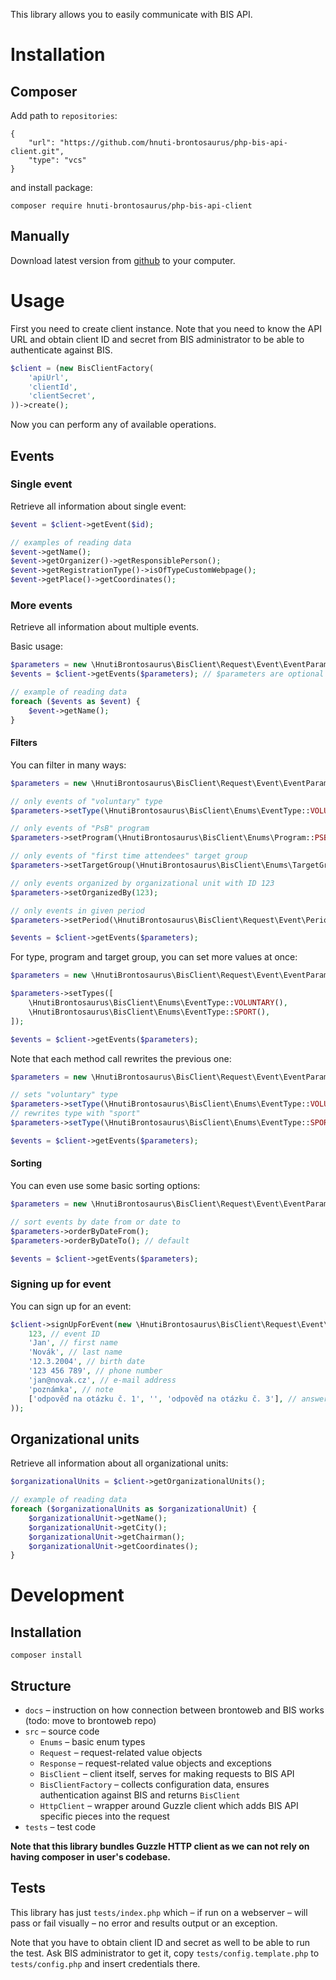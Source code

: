 This library allows you to easily communicate with BIS API.

# Installation

## Composer

Add path to `repositories`:

```
{
	"url": "https://github.com/hnuti-brontosaurus/php-bis-api-client.git",
	"type": "vcs"
}
```

and install package:
```
composer require hnuti-brontosaurus/php-bis-api-client
```

## Manually

Download latest version from [github](https://github.com/hnuti-brontosaurus/php-bis-api-client/releases) to your computer.


# Usage

First you need to create client instance. Note that you need to know the API URL and obtain client ID and secret from BIS administrator
to be able to authenticate against BIS.

```php
$client = (new BisClientFactory(
	'apiUrl',
	'clientId',
	'clientSecret',
))->create();
```

Now you can perform any of available operations.

## Events

### Single event

Retrieve all information about single event:

```php
$event = $client->getEvent($id);

// examples of reading data
$event->getName();
$event->getOrganizer()->getResponsiblePerson();
$event->getRegistrationType()->isOfTypeCustomWebpage();
$event->getPlace()->getCoordinates();
```

### More events

Retrieve all information about multiple events.

Basic usage:

```php
$parameters = new \HnutiBrontosaurus\BisClient\Request\Event\EventParameters();
$events = $client->getEvents($parameters); // $parameters are optional

// example of reading data
foreach ($events as $event) {
    $event->getName();
}
```

#### Filters

You can filter in many ways:

```php
$parameters = new \HnutiBrontosaurus\BisClient\Request\Event\EventParameters();

// only events of "voluntary" type
$parameters->setType(\HnutiBrontosaurus\BisClient\Enums\EventType::VOLUNTARY());

// only events of "PsB" program
$parameters->setProgram(\HnutiBrontosaurus\BisClient\Enums\Program::PSB());

// only events of "first time attendees" target group
$parameters->setTargetGroup(\HnutiBrontosaurus\BisClient\Enums\TargetGroup::FIRST_TIME_ATTENDEES());

// only events organized by organizational unit with ID 123
$parameters->setOrganizedBy(123);

// only events in given period
$parameters->setPeriod(\HnutiBrontosaurus\BisClient\Request\Event\Period::RUNNING_AND_FUTURE());

$events = $client->getEvents($parameters);
```

For type, program and target group, you can set more values at once:

```php
$parameters = new \HnutiBrontosaurus\BisClient\Request\Event\EventParameters();

$parameters->setTypes([
    \HnutiBrontosaurus\BisClient\Enums\EventType::VOLUNTARY(),
    \HnutiBrontosaurus\BisClient\Enums\EventType::SPORT(),
]);

$events = $client->getEvents($parameters);
```

Note that each method call rewrites the previous one:

```php
$parameters = new \HnutiBrontosaurus\BisClient\Request\Event\EventParameters();

// sets "voluntary" type
$parameters->setType(\HnutiBrontosaurus\BisClient\Enums\EventType::VOLUNTARY());
// rewrites type with "sport"
$parameters->setType(\HnutiBrontosaurus\BisClient\Enums\EventType::SPORT());

$events = $client->getEvents($parameters);
```

#### Sorting

You can even use some basic sorting options:

```php
$parameters = new \HnutiBrontosaurus\BisClient\Request\Event\EventParameters();

// sort events by date from or date to
$parameters->orderByDateFrom();
$parameters->orderByDateTo(); // default

$events = $client->getEvents($parameters);
```

### Signing up for event

You can sign up for an event:

```php
$client->signUpForEvent(new \HnutiBrontosaurus\BisClient\Request\Event\EventAttendee(
    123, // event ID
    'Jan', // first name
    'Novák', // last name
    '12.3.2004', // birth date
    '123 456 789', // phone number
    'jan@novak.cz', // e-mail address
    'poznámka', // note
    ['odpověď na otázku č. 1', '', 'odpověď na otázku č. 3'], // answers to optional questions (optional)
));
```

## Organizational units

Retrieve all information about all organizational units:

```php
$organizationalUnits = $client->getOrganizationalUnits();

// example of reading data
foreach ($organizationalUnits as $organizationalUnit) {
    $organizationalUnit->getName();
    $organizationalUnit->getCity();
    $organizationalUnit->getChairman();
    $organizationalUnit->getCoordinates();
}
```

# Development

## Installation

```
composer install
```

## Structure

- `docs` – instruction on how connection between brontoweb and BIS works (todo: move to brontoweb repo)
- `src` – source code
    - `Enums` – basic enum types
    - `Request` – request-related value objects
    - `Response` – request-related value objects and exceptions
    - `BisClient` – client itself, serves for making requests to BIS API
    - `BisClientFactory` – collects configuration data, ensures authentication against BIS and returns `BisClient`
    - `HttpClient` – wrapper around Guzzle client which adds BIS API specific pieces into the request
- `tests` – test code

**Note that this library bundles Guzzle HTTP client as we can not rely on having composer in user's codebase.**

## Tests

This library has just `tests/index.php` which – if run on a webserver – will
pass or fail visually – no error and results output or an exception.

Note that you have to obtain client ID and secret as well to be able to run the test. Ask BIS administrator to get it, copy `tests/config.template.php` to `tests/config.php` and insert credentials there.
